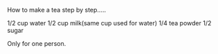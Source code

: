 How to make a tea step by step.....

1/2 cup water 
1/2 cup milk(same cup used for water)
1/4 tea powder
1/2 sugar

Only for one person.